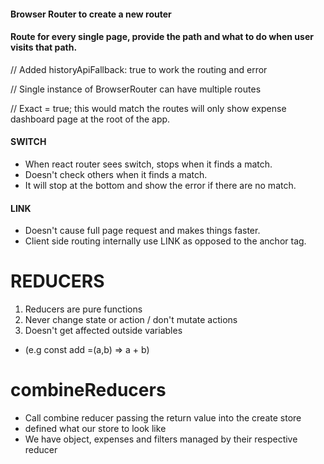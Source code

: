 #### Browser Router to create a new router

#### Route for every single page, provide the path and what to do when user visits that path.

// Added historyApiFallback: true to work the routing and error

// Single instance of BrowserRouter can have multiple routes

// Exact = true; this would match the routes will only show expense dashboard page at the root of the app.

#### SWITCH

- When react router sees switch, stops when it finds a match.
- Doesn't check others when it finds a match.
- It will stop at the bottom and show the error if there are no match.

#### LINK

- Doesn't cause full page request and makes things faster.
- Client side routing internally use LINK as opposed to the anchor tag.

# REDUCERS

1. Reducers are pure functions
2. Never change state or action / don't mutate actions
3. Doesn't get affected outside variables

- (e.g const add =(a,b) => a + b)

# combineReducers

- Call combine reducer passing the return value into the create store
- defined what our store to look like
- We have object, expenses and filters managed by their respective reducer
